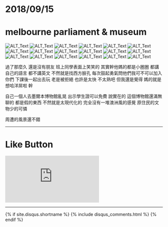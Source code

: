 # 2018/09/15
# melbourne parliament & museum

![ALT_Text](https://s9443112.github.io/github_blog/2018/2018-09-15/IMG_1611.JPG)
![ALT_Text](https://s9443112.github.io/github_blog/2018/2018-09-15/IMG_1612.JPG)
![ALT_Text](https://s9443112.github.io/github_blog/2018/2018-09-15/IMG_1613.JPG)
![ALT_Text](https://s9443112.github.io/github_blog/2018/2018-09-15/IMG_1614.JPG)
![ALT_Text](https://s9443112.github.io/github_blog/2018/2018-09-15/IMG_1616.JPG)
![ALT_Text](https://s9443112.github.io/github_blog/2018/2018-09-15/IMG_1618.JPG)
![ALT_Text](https://s9443112.github.io/github_blog/2018/2018-09-15/IMG_1619.JPG)
![ALT_Text](https://s9443112.github.io/github_blog/2018/2018-09-15/IMG_1621.JPG)
![ALT_Text](https://s9443112.github.io/github_blog/2018/2018-09-15/IMG_1622.JPG)
![ALT_Text](https://s9443112.github.io/github_blog/2018/2018-09-15/IMG_1624.JPG)
![ALT_Text](https://s9443112.github.io/github_blog/2018/2018-09-15/IMG_1625.JPG)
![ALT_Text](https://s9443112.github.io/github_blog/2018/2018-09-15/IMG_1626.JPG)
![ALT_Text](https://s9443112.github.io/github_blog/2018/2018-09-15/IMG_1627.JPG)
![ALT_Text](https://s9443112.github.io/github_blog/2018/2018-09-15/IMG_1628.JPG)
![ALT_Text](https://s9443112.github.io/github_blog/2018/2018-09-15/IMG_1629.JPG)
![ALT_Text](https://s9443112.github.io/github_blog/2018/2018-09-15/IMG_1630.JPG)
![ALT_Text](https://s9443112.github.io/github_blog/2018/2018-09-15/IMG_1636.JPG)
![ALT_Text](https://s9443112.github.io/github_blog/2018/2018-09-15/IMG_1639.JPG)

過了那麼久 還是沒有朋友
班上同學表面上笑笑的 其實幹他媽的都是小圈圈
都講自己的語言 都不講英文 
不然就是找西方臉孔
每次鼓起勇氣問他們我可不可以加入你們 下課後一起出去玩
老是被拒絕
也許是太快 不太熟吧
但我還是覺得
媽的就是想哈洋屌啦 幹

自己一個人去墨爾本博物館亂晃
出示學生證可以免費
說實在的 這個博物館還滿無聊的
都是假的東西 不然就是太現代化的 完全沒有一堆澳洲風的感覺
原住民的文物少的可憐

周遭的風景還不錯

* * *

# Like Button

<iframe class="lc-margin-top-64 lc-margin-bottom-32 lc-mobile" data-v-b66e9a5a="" frameborder="0" src="https://button.like.co/in/embed/s9443112/button"> </iframe>

* * *

{% if site.disqus.shortname %}
  {% include disqus_comments.html %}
{% endif %}